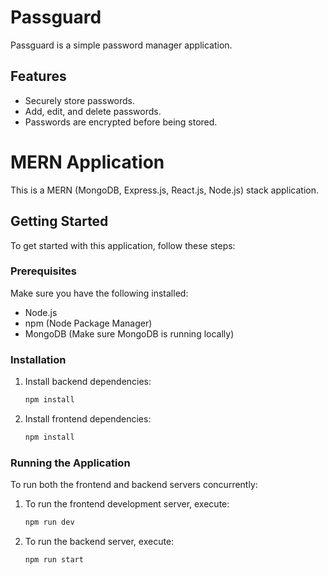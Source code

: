 # Passguard

Passguard is a simple password manager application.

## Features

- Securely store passwords.
- Add, edit, and delete passwords.
- Passwords are encrypted before being stored.
# MERN Application

This is a MERN (MongoDB, Express.js, React.js, Node.js) stack application.

## Getting Started

To get started with this application, follow these steps:

### Prerequisites

Make sure you have the following installed:

- Node.js
- npm (Node Package Manager)
- MongoDB (Make sure MongoDB is running locally)

### Installation

1. Install backend dependencies:

    ```bash
    npm install
    ```

2. Install frontend dependencies:

    ```bash
    npm install
    ```

### Running the Application

To run both the frontend and backend servers concurrently:

1. To run the frontend development server, execute:

    ```bash
    npm run dev
    ```

2. To run the backend server, execute:

    ```bash
    npm run start
    ```
